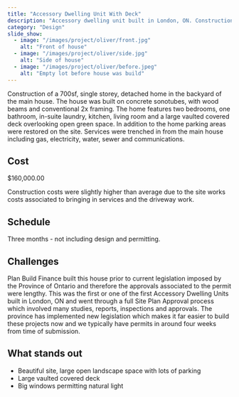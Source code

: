 ```yaml
---
title: "Accessory Dwelling Unit With Deck"
description: "Accessory dwelling unit built in London, ON. Construction of a 700sf, single storey, detached home in the backyard of the main house."
category: "Design"
slide_show:
  - image: "/images/project/oliver/front.jpg"
    alt: "Front of house"
  - image: "/images/project/oliver/side.jpg"
    alt: "Side of house"
  - image: "/images/project/oliver/before.jpeg"
    alt: "Empty lot before house was build"
---
```


Construction of a 700sf, single storey, detached home in the backyard of the main house. The house was built on concrete sonotubes, with wood beams and conventional 2x framing. The home features two bedrooms, one bathroom, in-suite laundry, kitchen, living room and a large vaulted covered deck overlooking open green space. In addition to the home parking areas were restored on the site. Services were trenched in from the main house including gas, electricity, water, sewer and communications.

## Cost

$160,000.00

Construction costs were slightly higher than average due to the site works costs associated to bringing in services and the driveway work.

## Schedule

Three months - not including design and permitting.

## Challenges

Plan Build Finance built this house prior to current legislation imposed by the Province of Ontario and therefore the approvals associated to the permit were lengthy. This was the first or one of the first Accessory Dwelling Units built in London, ON and went through a full Site Plan Approval process which involved many studies, reports, inspections and approvals. The province has implemented new legislation which makes it far easier to build these projects now and we typically have permits in around four weeks from time of submission.

## What stands out

- Beautiful site, large open landscape space with lots of parking
- Large vaulted covered deck
- Big windows permitting natural light
